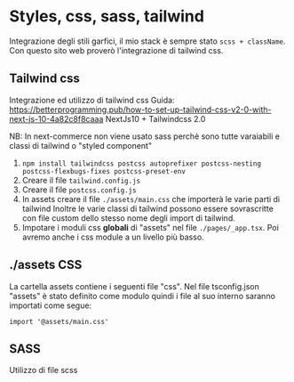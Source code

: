 # Styles, css, sass, tailwind

Integrazione degli stili garfici, il mio stack è sempre stato `scss + className`.
Con questo sito web proverò l'integrazione di tailwind css.

## Tailwind css

Integrazione ed utilizzo di tailwind css
Guida: https://betterprogramming.pub/how-to-set-up-tailwind-css-v2-0-with-next-js-10-4a82c8f8caaa
NextJs10 + Tailwindcss 2.0

NB: In next-commerce non viene usato sass perchè sono tutte varaiabili e classi di tailwind o "styled component"

1. `npm install tailwindcss postcss autoprefixer postcss-nesting postcss-flexbugs-fixes postcss-preset-env`
2. Creare il file `tailwind.config.js`
3. Creare il file `postcss.config.js`
4. In assets creare il file `./assets/main.css` che importerà le varie parti di tailwind
   Inoltre le varie classi di tailwind possono essere sovrascritte con file custom dello stesso nome degli import di tailwind.
5. Impotare i moduli css **globali** di "assets" nel file `./pages/_app.tsx`. Poi avremo anche i css module a un livello più basso. 

## ./assets CSS

La cartella assets contiene i seguenti file "css".
Nel file tsconfig.json "assets" è stato definito come modulo quindi i file al suo interno saranno importati come segue:

`import '@assets/main.css'`

## SASS

Utilizzo di file scss